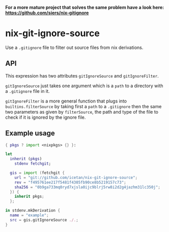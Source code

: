 **For a more mature project that solves the same problem have a look here:
https://github.com/siers/nix-gitignore**

# nix-git-ignore-source

Use a `.gitignore` file to filter out source files from nix derivations.

## API

This expression has two attributes `gitIgnoreSource` and `gitIgnoreFilter`.

`gitIgnoreSource` just takes one argument which is a `path` to a directory with
a `.gitignore` file in it.

`gitIgnoreFilter` is a more general function that plugs into
`builtins.filterSource` by taking first a `path` to a `.gitignore` then the
same two parameters as given by `filterSource`, the path and type of the file to
check if it is ignored by the ignore file.

## Example usage

```nix
{ pkgs ? import <nixpkgs> {} }:

let
  inherit (pkgs)
    stdenv fetchgit;

  gis = import (fetchgit {
    url = "git://github.com/icetan/nix-git-ignore-source";
    rev = "f495761ee217f5481f4305fb90ce8b5219157c73";
    sha256 = "0b9ga733mq0ryd7xjsla0ijc9blrj5rw8i2d2g4jazhm31lc350j";
  }) {
    inherit pkgs;
  };

in stdenv.mkDerivation {
  name = "example";
  src = gis.gitIgnoreSource ./.;
}
```
